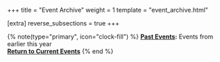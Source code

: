 +++
title = "Event Archive"
weight = 1
template = "event_archive.html"

[extra]
reverse_subsections = true
+++

<!-- more -->
{% note(type="primary", icon="clock-fill") %}
**[Past Events](@/events/archive/current.md):** Events from earlier this year  
<i class="bi bi-bell-fill me-2"></i>**[Return to Current Events](@/events/_index.md)**
{% end %}